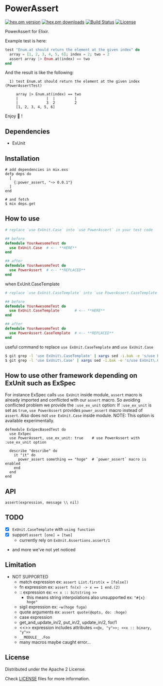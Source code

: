# PowerAssert

[![hex.pm version](https://img.shields.io/hexpm/v/power_assert.svg)](https://hex.pm/packages/power_assert) [![hex.pm downloads](https://img.shields.io/hexpm/dt/power_assert.svg)](https://hex.pm/packages/power_assert) [![Build Status](https://travis-ci.org/ma2gedev/power_assert_ex.svg?branch=master)](https://travis-ci.org/ma2gedev/power_assert_ex) [![License](https://img.shields.io/hexpm/l/power_assert.svg)](http://www.apache.org/licenses/LICENSE-2.0)

PowerAssert for Elixir.

Example test is here:

```elixir
test "Enum.at should return the element at the given index" do
  array = [1, 2, 3, 4, 5, 6]; index = 2; two = 2
  assert array |> Enum.at(index) == two
end
```

And the result is like the following:

```
  1) test Enum.at should return the element at the given index (PowerAssertTest)

     array |> Enum.at(index) == two
     |             |  |         |
     |             3  2         2
     [1, 2, 3, 4, 5, 6]
```

Enjoy :muscle: !

## Dependencies

- ExUnit

## Installation

```
# add dependencies in mix.exs
defp deps do
  [
    {:power_assert, "~> 0.0.1"}
  ]
end

# and fetch
$ mix deps.get
```

## How to use

```elixir
# replace `use ExUnit.Case` into `use PowerAssert` in your test code

## before
defmodule YourAwesomeTest do
  use ExUnit.Case  # <-- **HERE**
end

## after
defmodule YourAwesomeTest do
  use PowerAssert  # <-- **REPLACED**
end
```

when ExUnit.CaseTemplate

```elixir
# replace `use ExUnit.CaseTemplate` into `use PowerAssert.CaseTemplate` in your test code

## before
defmodule YourAwesomeTest do
  use ExUnit.CaseTemplate       # <-- **HERE**
end

## after
defmodule YourAwesomeTest do
  use PowerAssert.CaseTemplate  # <-- **REPLACED**
end
```

useful command to replace `use ExUnit.CaseTemplate` and `use ExUnit.Case`

```bash
$ git grep -l 'use ExUnit\.CaseTemplate' | xargs sed -i.bak -e 's/use ExUnit\.CaseTemplate/use PowerAssert.CaseTemplate/g'
$ git grep -l 'use ExUnit\.Case' | xargs sed -i.bak -e 's/use ExUnit\.Case/use PowerAssert/g'
```

## How to use other framework depending on ExUnit such as ExSpec

For instance ExSpec calls `use ExUnit` inside module, `assert` macro is already imported and conflicted with our `assert` macro.
So avoiding conflicted problem we provide the `:use_ex_unit` option:
If `:use_ex_unit` is set as `true`, `use PowerAssert` provides `power_assert` macro instead of `assert`. Also does not `use ExUnit.Case` inside module.
NOTE: This option is available experimentally.

```
defmodule ExSpecBasedTest do
  use ExSpec
  use PowerAssert, use_ex_unit: true    # use PowerAssert with :use_ex_unit option

  describe "describe" do
    it "it" do
      power_assert something == "hoge"  # `power_assert` macro is enabled
    end
  end
end
```

## API

```
assert(expression, message \\ nil)
```

## TODO

- [x] `ExUnit.CaseTemplate` with `using function`
- [x] support `assert [one] = [two]`
  - currently rely on `ExUnit.Assertions.assert/1`
- and more we've not yet noticed

## Limitation

- NOT SUPPORTED
  - match expression ex: `assert List.first(x = [false])`
  - fn expression ex: `assert fn(x) -> x == 1 end.(2)`
  - :: expression ex: `<< x :: bitstring >>`
    - this means string interpolations also unsupported ex: `"#{x} hoge"`
  - sigil expression ex: `~w(hoge fuga)`
  - quote arguments ex: `assert quote(@opts, do: :hoge)`
  - case expression
  - get_and_update_in/2, put_in/2, update_in/2, for/1
  - <<>> expression includes attributes `<<@x, "y">>; <<x :: binary, "y">>`
  - `__MODULE__.Foo`
  - many macros maybe caught error...

## License

Distributed under the Apache 2 License.

Check [LICENSE](LICENSE) files for more information.

